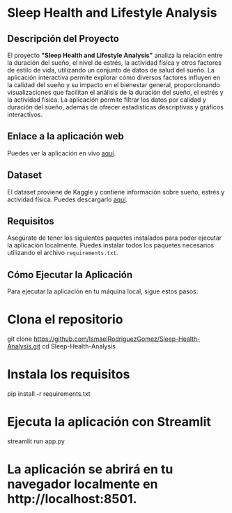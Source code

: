 # Sleep Health and Lifestyle Analysis

## Descripción del Proyecto

El proyecto **"Sleep Health and Lifestyle Analysis"** analiza la relación entre la duración del sueño, el nivel de estrés, la actividad física y otros factores de estilo de vida, utilizando un conjunto de datos de salud del sueño. La aplicación interactiva permite explorar cómo diversos factores influyen en la calidad del sueño y su impacto en el bienestar general, proporcionando visualizaciones que facilitan el análisis de la duración del sueño, el estrés y la actividad física. La aplicación permite filtrar los datos por calidad y duración del sueño, además de ofrecer estadísticas descriptivas y gráficos interactivos.

## Enlace a la aplicación web

Puedes ver la aplicación en vivo [aquí](http://localhost:8501/).

## Dataset

El dataset proviene de Kaggle y contiene información sobre sueño, estrés y actividad física. Puedes descargarlo [aquí](https://www.kaggle.com/datasets/siamaktahmasbi/insights-into-sleep-patterns-and-daily-habits?resource=download).

## Requisitos

Asegúrate de tener los siguientes paquetes instalados para poder ejecutar la aplicación localmente. Puedes instalar todos los paquetes necesarios utilizando el archivo `requirements.txt`.

## Cómo Ejecutar la Aplicación

Para ejecutar la aplicación en tu máquina local, sigue estos pasos:

# Clona el repositorio
git clone https://github.com/IsmaelRodriguezGomez/Sleep-Health-Analysis.git
cd Sleep-Health-Analysis

# Instala los requisitos
pip install -r requirements.txt

# Ejecuta la aplicación con Streamlit
streamlit run app.py

# La aplicación se abrirá en tu navegador localmente en http://localhost:8501.
